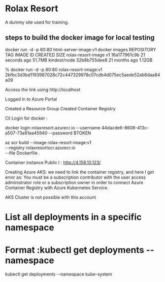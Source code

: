 # Rolax Resort

A dummy site used for training.

## steps to build the docker image for local testing

docker run -d -p 80:80 html-server-image:v1
 docker images
REPOSITORY           TAG       IMAGE ID       CREATED          SIZE
rolax-resort-image   v1        16a177961c9b   21 seconds ago   51.7MB
kindest/node         <none>    32b8b755dee8   21 months ago    1.12GB

% docker run -d -p 80:80 rolax-resort-image:v1
2bfbc3d3bd1193987028c72c447329978c07cdb4d075ec5aede52ab6daa84a09

Access the link using http://localhost


Logged in to Azure Portal

Created a Resource Group
Created Container Registry

Cli Login for docker :

docker login rolaxresort.azurecr.io --username 44dacde6-8608-413c-a507-73a91aa45940 --password $TOKEN

az acr build --image rolax-resort-image:v1 \
  --registry rolaxresortscr.azurecr.io \
  --file Dockerfile .



  Container instance Public I : http://4.158.10.123/



  Creating Azure AKS: 
  we need to link the container registry, and here I get error as:
  You must be a subscription contributor with the user access administrator role or a subscription owner in order to connect Azure Container Registry with Azure Kubernetes Service.

  AKS Cluster is not possible with this account

  # List all deployments in a specific namespace
# Format :kubectl get deployments --namespace <namespace-name>
kubectl get deployments --namespace kube-system